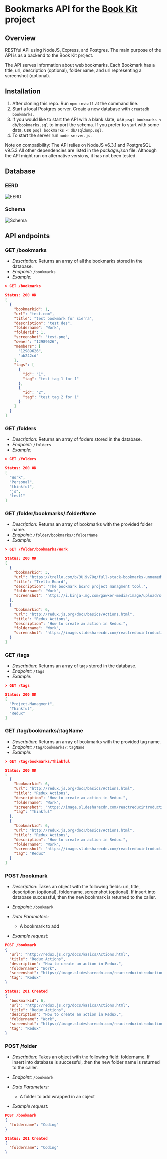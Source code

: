# Bookmarks API for the [**Book Kit**](https://github.com/robbykim/bookmarks-fullstack) project

## Overview

RESTful API using NodeJS, Express, and Postgres. The main purpose of the API is as a backend to the Book Kit project.

The API serves information about web bookmarks. Each Bookmark has a title, url, description (optional), folder name, and url representing a screenshot (optional).

## Installation

1. After cloning this repo. Run `npm install` at the command line.
2. Start a local Postgres server. Create a new database with `createdb bookmarks`.
3. If you would like to start the API with a blank slate, use `psql bookmarks < db/bookmarks.sql` to import the schema. If you prefer to start with some data, use `psql bookmarks < db/sqldump.sql`.
4. To start the server run `node server.js`.

Note on compatibility: The API relies on NodeJS v6.3.1 and PostgreSQL v9.5.3 All other dependencies are listed in the _package.json_ file. Although the API might run on alternative versions, it has not been tested.

## Database

### EERD

![EERD](db/diagrams/bookmark_database_eerd_aug4_16.png)

### Schema

![Schema](db/diagrams/bookmark_database_schema_aug4_16.png)

## API endpoints

### GET /bookmarks

- _Description:_ Returns an array of all the bookmarks stored in the database.
- _Endpoint:_ `/bookmarks`
- _Example:_

```json
> GET /bookmarks

Status: 200 OK
[
  {
    "bookmarkid": 1,
    "url": "test.com",
    "title": "test bookmark for sierra",
    "description": "test des",
    "foldername": "Work",
    "folderid": 1,
    "screenshot": "test.png",
    "owner": "12989626",
    "members": [
      "12989626",
      "ab242cd"
    ],
    "tags": [
      {
        "id": "1",
        "tag": "test tag 1 for 1"
      },
      {
        "id": "2",
        "tag": "test tag 2 for 1"
      }
    ]
  }
]
```

### GET /folders

- _Description:_ Returns an array of folders stored in the database.
- _Endpoint:_ `/folders`
- _Example:_

```json
> GET /folders

Status: 200 OK
[
  "Work",
  "Personal",
  "thinkful",
  "js",
  "test1"
]
```

### GET /folder/bookmarks/:folderName

- _Description:_ Returns an array of bookmarks with the provided folder name.
- _Endpoint:_ `/folder/bookmarks/:folderName`
- _Example:_

```json
> GET /folder/bookmarks/Work

Status: 200 OK
[
  {
    "bookmarkid": 3,
    "url": "https://trello.com/b/3Uj9v7Oq/full-stack-bookmarks-unnamed",
    "title": "Trello Board",
    "description": "The bookmark board project managment tool.",
    "foldername": "Work",
    "screenshot": "https://i.kinja-img.com/gawker-media/image/upload/s--mWjnesG_--/18ixcsrp44y9gjpg.jpg"
  },
  {
    "bookmarkid": 6,
    "url": "http://redux.js.org/docs/basics/Actions.html",
    "title": "Redux Actions",
    "description": "How to create an action in Redux.",
    "foldername": "Work",
    "screenshot": "https://image.slidesharecdn.com/reactreduxintroduction-151124165017-lva1-app6891/95/react-redux-introduction-33-638.jpg?cb=1448383914"
  }
]
```

### GET /tags

- _Description:_ Returns an array of tags stored in the database.
- _Endpoint:_ `/tags`
- _Example:_

```json
> GET /tags

Status: 200 OK
[
  "Project-Managment",
  "Thinkful",
  "Redux"
]
```

### GET /tag/bookmarks/:tagName

- _Description:_ Returns an array of bookmarks with the provided tag name.
- _Endpoint:_ `/tag/bookmarks/:tagName`
- _Example:_

```json
> GET /tag/bookmarks/Thinkful

Status: 200 OK
[
  {
    "bookmarkid": 6,
    "url": "http://redux.js.org/docs/basics/Actions.html",
    "title": "Redux Actions",
    "description": "How to create an action in Redux.",
    "foldername": "Work",
    "screenshot": "https://image.slidesharecdn.com/reactreduxintroduction-151124165017-lva1-app6891/95/react-redux-introduction-33-638.jpg?cb=1448383914",
    "tag": "Thinkful"
  },
  {
    "bookmarkid": 6,
    "url": "http://redux.js.org/docs/basics/Actions.html",
    "title": "Redux Actions",
    "description": "How to create an action in Redux.",
    "foldername": "Work",
    "screenshot": "https://image.slidesharecdn.com/reactreduxintroduction-151124165017-lva1-app6891/95/react-redux-introduction-33-638.jpg?cb=1448383914",
    "tag": "Redux"
  }
]
```

### POST /bookmark

- _Description:_ Takes an object with the following fields: url, title, description (optional), foldername, screenshot (optional). If insert into database successful, then the new bookmark is returned to the caller.
- _Endpoint:_ `/bookmark`
- _Data Parameters:_

  - A bookmark to add

- _Example request:_

```json
POST /bookmark
{
  "url": "http://redux.js.org/docs/basics/Actions.html",
  "title": "Redux Actions",
  "description": "How to create an action in Redux.",
  "foldername": "Work",
  "screenshot": "https://image.slidesharecdn.com/reactreduxintroduction-151124165017-lva1-app6891/95/react-redux-introduction-33-638.jpg?cb=1448383914",
  "tag": "Redux"
}

Status: 201 Created
{
  "bookmarkid": 6,
  "url": "http://redux.js.org/docs/basics/Actions.html",
  "title": "Redux Actions",
  "description": "How to create an action in Redux.",
  "foldername": "Work",
  "screenshot": "https://image.slidesharecdn.com/reactreduxintroduction-151124165017-lva1-app6891/95/react-redux-introduction-33-638.jpg?cb=1448383914",
  "tag": "Redux"
}
```

### POST /folder

- _Description:_ Takes an object with the following field: foldername. If insert into database is successful, then the new folder name is returned to the caller.
- _Endpoint:_ `/bookmark`
- _Data Parameters:_

  - A folder to add wrapped in an object

- _Example request:_

```json
POST /bookmark
{
  "foldername": "Coding"
}

Status: 201 Created
{
  "foldername": "Coding"
}
```
